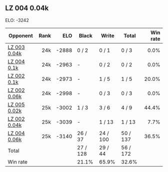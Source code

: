 ## LZ 004 0.04k ##

ELO: -3242

Opponent | Rank | ELO | Black | Write | Total | Win rate
---------|-----:|----:|-------|-------|-------|-------:
[LZ 003 0.04k](LZ%20003%200.04k.md) | 24k | -2888 | 0 / 2 | 0 / 1 | 0 / 3 | 0.0%
[LZ 004 0.1k](LZ%20004%200.1k.md) | 24k | -2963 | - | 0 / 2 | 0 / 2 | 0.0%
[LZ 002 0.1k](LZ%20002%200.1k.md) | 24k | -2973 | - | 1 / 5 | 1 / 5 | 20.0%
[LZ 002 0.06k](LZ%20002%200.06k.md) | 24k | -2998 | - | 0 / 3 | 0 / 3 | 0.0%
[LZ 005 0.02k](LZ%20005%200.02k.md) | 25k | -3002 | 1 / 3 | 3 / 6 | 4 / 9 | 44.4%
[LZ 002 0.04k](LZ%20002%200.04k.md) | 25k | -3039 | - | 1 / 13 | 1 / 13 | 7.7%
[LZ 004 0.06k](LZ%20004%200.06k.md) | 25k | -3140 | 26 / 37 | 24 / 100 | 50 / 137 | 36.5%
Total | | | 27 / 128 | 29 / 44 | 56 / 172 | 
Win rate| | | 21.1% | 65.9% | 32.6% | 
